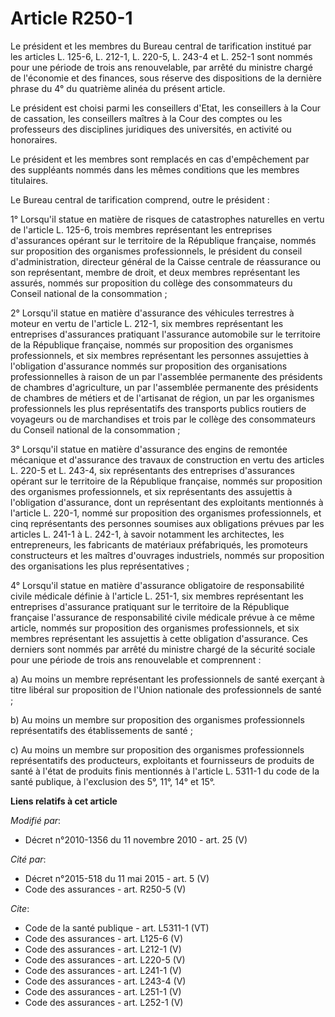 # Article R250-1

Le président et les membres du Bureau central de tarification institué par les articles L. 125-6, 
L. 212-1, L. 220-5, L. 243-4 et L. 252-1 sont nommés pour une période de trois ans renouvelable, par arrêté du ministre
chargé de l'économie et des finances, sous réserve des dispositions de la dernière phrase du 4° du quatrième alinéa du
présent article. 

Le président est choisi parmi les conseillers d'Etat, les conseillers à la Cour de cassation, les conseillers maîtres à la
Cour des comptes ou les professeurs des disciplines juridiques des universités, en activité ou honoraires. 

Le président et les membres sont remplacés en cas d'empêchement par des suppléants nommés dans les mêmes conditions que les
membres titulaires. 

Le Bureau central de tarification comprend, outre le président : 

1° Lorsqu'il statue en matière de risques de catastrophes naturelles en vertu de l'article L. 125-6, trois membres
représentant les entreprises d'assurances opérant sur le territoire de la République française, nommés sur proposition des
organismes professionnels, le président du conseil d'administration, directeur général de la Caisse centrale de réassurance
ou son représentant, membre de droit, et deux membres représentant les assurés, nommés sur proposition du collège des
consommateurs du Conseil national de la consommation ; 

2° Lorsqu'il statue en matière d'assurance des véhicules terrestres à moteur en vertu de l'article L. 212-1, six membres
représentant les entreprises d'assurances pratiquant l'assurance automobile sur le territoire de la République française,
nommés sur proposition des organismes professionnels, et six membres représentant les personnes assujetties à l'obligation
d'assurance nommés sur proposition des organisations professionnelles à raison de un par l'assemblée permanente des
présidents de chambres d'agriculture, un par l'assemblée permanente des présidents de chambres de métiers et de l'artisanat
de région, un par les organismes professionnels les plus représentatifs des transports publics routiers de voyageurs ou de
marchandises et trois par le collège des consommateurs du Conseil national de la consommation ; 

3° Lorsqu'il statue en matière d'assurance des engins de remontée mécanique et d'assurance des travaux de construction en
vertu des articles L. 220-5 et L. 243-4, six représentants des entreprises d'assurances opérant sur le territoire de la
République française, nommés sur proposition des organismes professionnels, et six représentants des assujettis à
l'obligation d'assurance, dont un représentant des exploitants mentionnés à l'article L. 220-1, nommé sur proposition des
organismes professionnels, et cinq représentants des personnes soumises aux obligations prévues par les articles L. 241-1 à
L. 242-1, à savoir notamment les architectes, les entrepreneurs, les fabricants de matériaux préfabriqués, les promoteurs
constructeurs et les maîtres d'ouvrages industriels, nommés sur proposition des organisations les plus représentatives ; 

4° Lorsqu'il statue en matière d'assurance obligatoire de responsabilité civile médicale définie à l'article L. 251-1, six
membres représentant les entreprises d'assurance pratiquant sur le territoire de la République française l'assurance de
responsabilité civile médicale prévue à ce même article, nommés sur proposition des organismes professionnels, et six membres
représentant les assujettis à cette obligation d'assurance. Ces derniers sont nommés par arrêté du ministre chargé de la
sécurité sociale pour une période de trois ans renouvelable et comprennent : 

a) Au moins un membre représentant les professionnels de santé exerçant à titre libéral sur proposition de l'Union nationale
des professionnels de santé ; 

b) Au moins un membre sur proposition des organismes professionnels représentatifs des établissements de santé ; 

c) Au moins un membre sur proposition des organismes professionnels représentatifs des producteurs, exploitants et
fournisseurs de produits de santé à l'état de produits finis mentionnés à l'article L. 5311-1 du code de la santé publique, à
l'exclusion des 5°, 11°, 14° et 15°.

**Liens relatifs à cet article**

_Modifié par_:

  - Décret n°2010-1356 du 11 novembre 2010 - art. 25 (V)

_Cité par_:

  - Décret n°2015-518 du 11 mai 2015 - art. 5 (V)
  - Code des assurances - art. R250-5 (V)

_Cite_:

  - Code de la santé publique - art. L5311-1 (VT)
  - Code des assurances - art. L125-6 (V)
  - Code des assurances - art. L212-1 (V)
  - Code des assurances - art. L220-5 (V)
  - Code des assurances - art. L241-1 (V)
  - Code des assurances - art. L243-4 (V)
  - Code des assurances - art. L251-1 (V)
  - Code des assurances - art. L252-1 (V)
